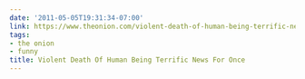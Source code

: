 ```yaml
---
date: '2011-05-05T19:31:34-07:00'
link: https://www.theonion.com/violent-death-of-human-being-terrific-news-for-once-1819590288
tags:
- the onion
- funny
title: Violent Death Of Human Being Terrific News For Once
---
```


